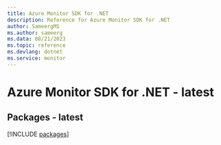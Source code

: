 ```yaml
---
title: Azure Monitor SDK for .NET
description: Reference for Azure Monitor SDK for .NET
author: SameergMS
ms.author: sameerg
ms.data: 08/21/2023
ms.topic: reference
ms.devlang: dotnet
ms.service: monitor
---
```

# Azure Monitor SDK for .NET - latest
## Packages - latest
[!INCLUDE [packages](monitor-index.md)]